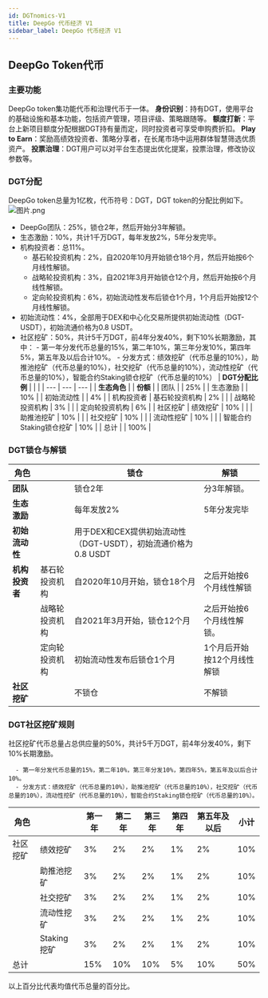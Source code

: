```yaml
---
id: DGTnomics-V1
title: DeepGo 代币经济 V1
sidebar_label: DeepGo 代币经济 V1
---
```


## DeepGo Token代币
### 主要功能
DeepGo token集功能代币和治理代币于一体。
**身份识别**：持有DGT，使用平台的基础设施和基本功能，包括资产管理，项目评级、策略跟随等。
**额度打新**：平台上新项目额度分配根据DGT持有量而定，同时投资者可享受申购费折扣。
**Play to Earn**：奖励高绩效投资者、策略分享者，在长尾市场中运用群体智慧筛选优质资产。
**投票治理**：DGT用户可以对平台生态提出优化提案，投票治理，修改协议参数等。
### DGT分配
DeepGo token总量为1亿枚，代币符号：DGT，DGT token的分配比例如下。
![图片.png](https://cdn.nlark.com/yuque/0/2021/png/22306388/1630035954900-e478a23a-0ff9-420a-98eb-ea4698264e81.png#clientId=u0fabd68c-1a83-4&from=paste&height=277&id=u5590bebc&margin=%5Bobject%20Object%5D&name=%E5%9B%BE%E7%89%87.png&originHeight=612&originWidth=1116&originalType=binary&ratio=1&size=79639&status=done&style=none&taskId=u1e939941-df42-4362-8522-69e2682ebee&width=506)

- DeepGo团队：25%，锁仓2年，然后开始分3年解锁。
- 生态激励：10%，共计1千万DGT，每年发放2%，5年分发完毕。
- 机构投资者：总11%。
   - 基石轮投资机构：2%，自2020年10月开始锁仓18个月，然后开始按6个月线性解锁。
   - 战略轮投资机构：3%，自2021年3月开始锁仓12个月，然后开始按6个月线性解锁。
   - 定向轮投资机构：6%，初始流动性发布后锁仓1个月，1个月后开始按12个月线性解锁。
- 初始流动性：4%，全部用于DEX和中心化交易所提供初始流动性（DGT-USDT），初始流通价格为0.8 USDT。
- 社区挖矿：50%，共计5千万DGT，前4年分发40%，剩下10%长期激励，其中：
      - 第一年分发代币总量的15%，第二年10%，第三年分发10%，第四年5%，第五年及以后合计10%。
      - 分发方式：绩效挖矿（代币总量的10%），助推池挖矿（代币总量的10%），社交挖矿（代币总量的10%），流动性挖矿（代币总量的10%），智能合约Staking锁仓挖矿（代币总量的10%）
| **DGT分配比例** |  |  |
| --- | --- | --- |
| **生态角色** |  | **份额** |
| 团队 |  | 25% |
| 生态激励 |  | 10% |
| 初始流动性 |  | 4% |
| 机构投资者 | 基石轮投资机构 | 2% |
|  | 战略轮投资机构 | 3% |
|  | 定向轮投资机构 | 6% |
| 社区挖矿 | 绩效挖矿 | 10% |
|  | 助推池挖矿 | 10% |
|  | 社交挖矿 | 10% |
|  | 流动性挖矿 | 10% |
|  | 智能合约Staking锁仓挖矿 | 10% |
| 总计 |  | 100% |

### DGT锁仓与解锁
| **角色** |  | **锁仓** | **解锁** |
| --- | --- | --- | --- |
| **团队** |  | 锁仓2年 | 分3年解锁。 |
| **生态激励** |  | 每年发放2% | 5年分发完毕 |
| **初始流动性** |  | 用于DEX和CEX提供初始流动性（DGT-USDT），初始流通价格为0.8 USDT |  |
| **机构投资者** | 基石轮投资机构 | 自2020年10月开始，锁仓18个月 | 之后开始按6个月线性解锁 |
|  | 战略轮投资机构 | 自2021年3月开始，锁仓12个月 | 之后开始按6个月线性解锁。 |
|  | 定向轮投资机构 | 初始流动性发布后锁仓1个月 | 1个月后开始按12个月线性解锁 |
| **社区挖矿** |  | 不锁仓 | 不解锁 |

### DGT社区挖矿规则
社区挖矿代币总量占总供应量的50%，共计5千万DGT，前4年分发40%，剩下10%长期激励。

      - 第一年分发代币总量的15%，第二年10%，第三年分发10%，第四年5%，第五年及以后合计10%。
      - 分发方式：绩效挖矿（代币总量的10%），助推池挖矿（代币总量的10%），社交挖矿（代币总量的10%），流动性挖矿（代币总量的10%），智能合约Staking锁仓挖矿（代币总量的10%）。
| **角色** |  | **第一年** | **第二年** | **第三年** | **第四年** | **第五年及以后** | **小计** |
| --- | --- | --- | --- | --- | --- | --- | --- |
| 社区挖矿 | 绩效挖矿 | 3% | 2% | 2% | 1% | 2% | 10% |
|  | 助推池挖矿 | 3% | 2% | 2% | 1% | 2% | 10% |
|  | 社交挖矿 | 3% | 2% | 2% | 1% | 2% | 10% |
|  | 流动性挖矿 | 3% | 2% | 2% | 1% | 2% | 10% |
|  | Staking挖矿 | 3% | 2% | 2% | 1% | 2% | 10% |
| 总计 |  | 15% | 10% | 10% | 5% | 10% | 50% |

以上百分比代表均值代币总量的百分比。

